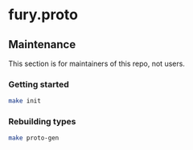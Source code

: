 # fury.proto

## Maintenance

This section is for maintainers of this repo, not users.

### Getting started

```sh
make init
```

### Rebuilding types

```sh
make proto-gen
```
